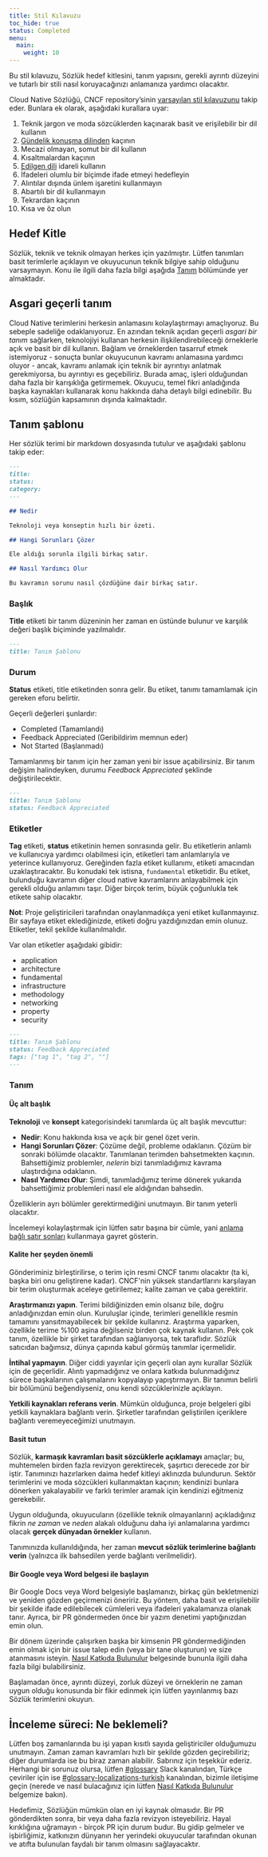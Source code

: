 ```yaml
---
title: Stil Kılavuzu
toc_hide: true
status: Completed
menu:
  main:
    weight: 10
---
```


Bu stil kılavuzu, Sözlük hedef kitlesini, tanım yapısını, gerekli ayrıntı düzeyini ve tutarlı bir stili nasıl koruyacağınızı anlamanıza yardımcı olacaktır.

Cloud Native Sözlüğü, CNCF repository’sinin [varsayılan stil kılavuzunu](https://github.com/cncf/foundation/blob/master/style-guide.md) takip eder. Bunlara ek olarak, aşağıdaki kurallara uyar:

1. Teknik jargon ve moda sözcüklerden kaçınarak basit ve erişilebilir bir dil kullanın
2. [Gündelik konuşma dilinden](https://tr.wikipedia.org/wiki/G%C3%BCnl%C3%BCk_dil) kaçının
3. Mecazi olmayan, somut bir dil kullanın
4. Kısaltmalardan kaçının
5. [Edilgen dili](https://sozluk.gov.tr/?/edilgen+fiil) idareli kullanın
6. İfadeleri olumlu bir biçimde ifade etmeyi hedefleyin
7. Alıntılar dışında ünlem işaretini kullanmayın
8. Abartılı bir dil kullanmayın
9. Tekrardan kaçının
10. Kısa ve öz olun

## Hedef Kitle

Sözlük, teknik ve teknik olmayan herkes için yazılmıştır. Lütfen tanımları basit terimlerle açıklayın ve okuyucunun teknik bilgiye sahip olduğunu varsaymayın.
Konu ile ilgili daha fazla bilgi aşağıda [Tanım](#tanım) bölümünde yer almaktadır.

## Asgari geçerli tanım

Cloud Native terimlerini herkesin anlamasını kolaylaştırmayı amaçlıyoruz.
Bu sebeple sadeliğe odaklanıyoruz.
En azından teknik açıdan geçerli *asgari bir tanım* sağlarken, teknolojiyi kullanan herkesin ilişkilendirebileceği örneklerle açık ve basit bir dil kullanın.
Bağlam ve örneklerden tasarruf etmek istemiyoruz - sonuçta bunlar okuyucunun kavramı anlamasına yardımcı oluyor - ancak, kavramı anlamak için teknik bir ayrıntıyı anlatmak gerekmiyorsa, bu ayrıntıyı es geçebiliriz.
Burada amaç, işleri olduğundan daha fazla bir karışıklığa getirmemek.
Okuyucu, temel fikri anladığında başka kaynakları kullanarak konu hakkında daha detaylı bilgi edinebilir.
Bu kısım, sözlüğün kapsamının dışında kalmaktadır.

## Tanım şablonu

Her sözlük terimi bir markdown dosyasında tutulur ve aşağıdaki şablonu takip eder:

```md
---
title:
status:
category:
---

## Nedir

Teknoloji veya konseptin hızlı bir özeti.

## Hangi Sorunları Çözer

Ele aldığı sorunla ilgili birkaç satır.

## Nasıl Yardımcı Olur

Bu kavramın sorunu nasıl çözdüğüne dair birkaç satır.
```

### Başlık

**Title** etiketi bir tanım düzeninin her zaman en üstünde bulunur ve karşılık değeri başlık biçiminde yazılmalıdır.

```md
---
title: Tanım Şablonu
```

### Durum

**Status** etiketi, title etiketinden sonra gelir. Bu etiket, tanımı tamamlamak için gereken eforu belirtir.

Geçerli değerleri şunlardır:

- Completed (Tamamlandı)
- Feedback Appreciated (Geribildirim memnun eder)
- Not Started (Başlanmadı)

Tamamlanmış bir tanım için her zaman yeni bir issue açabilirsiniz. Bir tanım değişim halindeyken, durumu *Feedback Appreciated* şeklinde değiştirilecektir.

```md
---
title: Tanım Şablonu
status: Feedback Appreciated
```

### Etiketler

**Tag** etiketi, **status** etiketinin hemen sonrasında gelir.
Bu etiketlerin anlamlı ve kullanıcıya yardımcı olabilmesi için, etiketleri tam anlamlarıyla ve yeterince kullanıyoruz.
Gereğinden fazla etiket kullanımı, etiketi amacından uzaklaştıracaktır.
Bu konudaki tek istisna, `fundamental` etiketidir.
Bu etiket, bulunduğu kavramın diğer cloud native kavramlarını anlayabilmek için gerekli olduğu anlamını taşır.
Diğer birçok terim, büyük çoğunlukla tek etikete sahip olacaktır.

**Not**: Proje geliştiricileri tarafından onaylanmadıkça yeni etiket kullanmayınız. Bir sayfaya etiket eklediğinizde, etiketi doğru yazdığınızdan emin olunuz. Etiketler, tekil şekilde kullanılmalıdır.

Var olan etiketler aşağıdaki gibidir:

- application
- architecture
- fundamental
- infrastructure
- methodology
- networking
- property
- security

```md
---
title: Tanım Şablonu
status: Feedback Appreciated
tags: ["tag 1", "tag 2", ""]
---
```

### Tanım

#### Üç alt başlık

**Teknoloji** ve **konsept** kategorisindeki tanımlarda üç alt başlık mevcuttur:

- **Nedir**: Konu hakkında kısa ve açık bir genel özet verin.
- **Hangi Sorunları Çözer**: Çözüme değil, probleme odaklanın. Çözüm bir sonraki bölümde olacaktır. Tanımlanan terimden bahsetmekten kaçının. Bahsettiğimiz problemler, *nelerin* bizi tanımladığımız kavrama ulaştırdığına odaklanın.
- **Nasıl Yardımcı Olur**: Şimdi, tanımladığımız terime dönerek yukarıda bahsettiğimiz problemleri nasıl ele aldığından bahsedin.

Özelliklerin ayrı bölümler gerektirmediğini unutmayın. Bir tanım yeterli olacaktır.

İncelemeyi kolaylaştırmak için lütfen satır başına bir cümle, yani [anlama bağlı satır sonları](https://sembr.org/) kullanmaya gayret gösterin.

#### Kalite her şeyden önemli

Gönderiminiz birleştirilirse, o terim için resmi CNCF tanımı olacaktır (ta ki, başka biri onu geliştirene kadar).
CNCF'nin yüksek standartlarını karşılayan bir terim oluşturmak aceleye getirilemez; kalite zaman ve çaba gerektirir.

**Araştırmanızı yapın**. Terimi bildiğinizden emin olsanız bile, doğru anladığınızdan emin olun.
Kuruluşlar içinde, terimleri genellikle resmin tamamını yansıtmayabilecek bir şekilde kullanırız.
Araştırma yaparken, özellikle terime %100 aşina değilseniz birden çok kaynak kullanın.
Pek çok tanım, özellikle bir şirket tarafından sağlanıyorsa, tek taraflıdır. Sözlük satıcıdan bağımsız, dünya çapında kabul görmüş tanımlar içermelidir.

**İntihal yapmayın**. Diğer ciddi yayınlar için geçerli olan aynı kurallar Sözlük için de geçerlidir.
Alıntı yapmadığınız ve onlara katkıda bulunmadığınız sürece başkalarının çalışmalarını kopyalayıp yapıştırmayın.
Bir tanımın belirli bir bölümünü beğendiyseniz, onu kendi sözcüklerinizle açıklayın.

**Yetkili kaynakları referans verin**. Mümkün olduğunca, proje belgeleri gibi yetkili kaynaklara bağlantı verin.
Şirketler tarafından geliştirilen içeriklere bağlantı veremeyeceğimizi unutmayın.

#### Basit tutun

Sözlük, **karmaşık kavramları basit sözcüklerle açıklamayı** amaçlar; bu, muhtemelen birden fazla revizyon gerektirecek, şaşırtıcı derecede zor bir iştir.
Tanımınızı hazırlarken daima hedef kitleyi aklınızda bulundurun.
Sektör terimlerini ve moda sözcükleri kullanmaktan kaçının; kendinizi bunlara dönerken yakalayabilir ve farklı terimler aramak için kendinizi eğitmeniz gerekebilir.

Uygun olduğunda, okuyucuların (özellikle teknik olmayanların) açıkladığınız fikrin *ne zaman* ve *neden* alakalı olduğunu daha iyi anlamalarına yardımcı olacak **gerçek dünyadan örnekler** kullanın.

Tanımınızda kullanıldığında, her zaman **mevcut sözlük terimlerine bağlantı verin** (yalnızca ilk bahsedilen yerde bağlantı verilmelidir).

#### Bir Google veya Word belgesi ile başlayın

Bir Google Docs veya Word belgesiyle başlamanızı, birkaç gün bekletmenizi ve yeniden gözden geçirmenizi öneririz.
Bu yöntem, daha basit ve erişilebilir bir şekilde ifade edilebilecek cümleleri veya ifadeleri yakalamanıza olanak tanır.
Ayrıca, bir PR göndermeden önce bir yazım denetimi yaptığınızdan emin olun.

Bir dönem üzerinde çalışırken başka bir kimsenin PR göndermediğinden emin olmak için bir issue talep edin (veya bir tane oluşturun) ve size atanmasını isteyin.
[Nasıl Katkıda Bulunulur](/tr/contribute/) belgesinde bununla ilgili daha fazla bilgi bulabilirsiniz.

Başlamadan önce, ayrıntı düzeyi, zorluk düzeyi ve örneklerin ne zaman uygun olduğu konusunda bir fikir edinmek için lütfen yayınlanmış bazı Sözlük terimlerini okuyun.

## İnceleme süreci: Ne beklemeli?

Lütfen boş zamanlarında bu işi yapan kısıtlı sayıda geliştiriciler olduğumuzu unutmayın.
Zaman zaman kavramları hızlı bir şekilde gözden geçirebiliriz; diğer durumlarda ise bu biraz zaman alabilir.
Sabrınız için teşekkür ederiz.
Herhangi bir sorunuz olursa, lütfen [#glossary](https://cloud-native.slack.com/archives/C02TX20MQBB) Slack kanalından,
Türkçe çeviriler için ise [#glossary-localizations-turkish](https://cloud-native.slack.com/archives/C05ATBGLHJ7) kanalından,
bizimle iletişime geçin (nerede ve nasıl bulacağınız için lütfen [Nasıl Katkıda Bulunulur](/tr/contribute/) belgemize bakın).

Hedefimiz, Sözlüğün mümkün olan en iyi kaynak olmasıdır.
Bir PR gönderdikten sonra, bir veya daha fazla revizyon isteyebiliriz.
Hayal kırıklığına uğramayın - birçok PR için durum budur.
Bu gidip gelmeler ve işbirliğimiz, katkınızın dünyanın her yerindeki okuyucular tarafından okunan ve atıfta bulunulan faydalı bir tanım olmasını sağlayacaktır.
